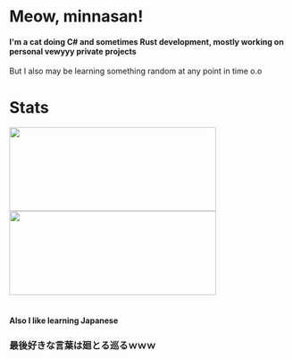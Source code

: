 
<div>
  <div>
    <h1>Meow, minnasan!</h1>
    <h4>I'm a cat doing C# and sometimes Rust development, mostly working on personal vewyyy private projects</h4>
    <p>But I also may be learning something random at any point in time o.o</p>
  </div>
</div>

  <div>
    <h1>Stats</h1>
    <a href="https://github.com/lyrapuff">
      <img align="center" width="370" height="150" src="https://github-readme-stats.vercel.app/api?username=lyrapuff&show_icons=true&theme=panda&custom_title=あたしのスタット&count_private=true&hide_border=true" />
    </a>
    <a href="https://github.com/lyrapuff">
      <img align="center" width="370" height="150" src="https://github-readme-stats.vercel.app/api/top-langs/?username=lyrapuff&layout=compact&hide_border=true&theme=panda&count_private=true" />
    </a>
  </div>

<br>

<div>
  <h4>Also I like learning Japanese</h4>
  <h3>最後好きな言葉は廻とる巡るｗｗｗ</h3>
</div>
